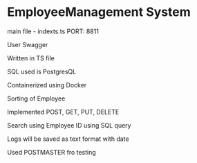 # EmployeeManagement System

 main file - indexts.ts
 PORT: 8811


 User Swagger

 Written in TS file

 SQL used is PostgresQL

 Containerized using Docker

 Sorting of Employee

 Implemented POST, GET, PUT, DELETE

 Search using Employee ID using SQL query

 Logs will be saved as text format with date
 
 Used POSTMASTER fro testing 

